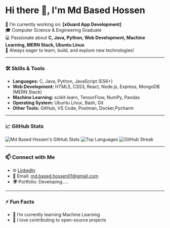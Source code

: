 # Hi there 👋, I'm Md Based Hossen

🔭 I’m currently working on: **[xGuard App Development]**  
🎓 Computer Science & Engineering Graduate  
💻 Passionate about **C, Java, Python, Web Development, Machine Learning, MERN Stack, Ubuntu Linux**  
🚀 Always eager to learn, build, and explore new technologies!

---

### 🛠️ **Skills & Tools**
- **Languages:** C, Java, Python, JavaScript (ES6+)
- **Web Development:** HTML5, CSS3, React, Node.js, Express, MongoDB (MERN Stack)
- **Machine Learning:** scikit-learn, TensorFlow, NumPy, Pandas
- **Operating System:** Ubuntu Linux, Bash, Git
- **Other Tools:** GitHub, VS Code, Postman, Docker,Pycharm

---

### 📈 **GitHub Stats**
![Md Based Hossen's GitHub Stats](https://github-readme-stats.vercel.app/api?username=mdbasedhossen&show_icons=true&theme=tokyonight)
![Top Languages](https://github-readme-stats.vercel.app/api/top-langs/?username=mdbasedhossen&layout=compact&theme=tokyonight)
![GitHub Streak](https://github-readme-streak-stats.herokuapp.com/?user=mdbasedhossen&theme=tokyonight)

---

### 📫 **Connect with Me**
- 🌐 [LinkedIn](https://www.linkedin.com/in/mdbasedhossen)
- 📧 Email: md.based.hossen01@gmail.com
- 🌍 Portfolio: Developing.....

---

### ⚡ **Fun Facts**
- 🌱 I’m currently learning Machine Learning
- 💬 I love contributing to open-source projects

